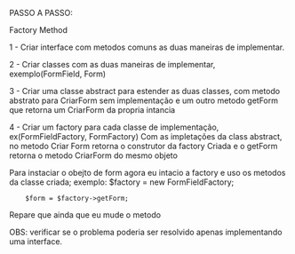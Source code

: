 PASSO A PASSO:

Factory Method


1 - Criar interface com metodos comuns as duas maneiras de implementar.

2 - Criar classes com as duas maneiras de implementar, exemplo(FormField, Form)

3 - Criar uma classe abstract para estender as duas classes,
	com metodo abstrato para CriarForm sem implementação
	e um outro metodo getForm que retorna um CriarForm da propria intancia

4 - Criar um factory para cada classe de implementação, ex(FormFieldFactory, FormFactory)
	Com as impletações da class abstract, 
	no metodo Criar Form retorna o construtor da factory Criada 
	e o getForm retorna o metodo CriarForm do mesmo objeto

Para instaciar o obejto de form agora eu intacio a factory e uso os metodos da classe criada;
	exemplo:
		$factory = new FormFieldFactory;

		$form = $factory->getForm;

Repare que ainda que eu mude o metodo

OBS: verificar se o problema poderia ser resolvido apenas implementando uma interface.